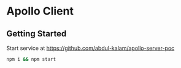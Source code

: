 # Apollo Client
## Getting Started
Start service at https://github.com/abdul-kalam/apollo-server-poc
```bash
npm i && npm start
```
